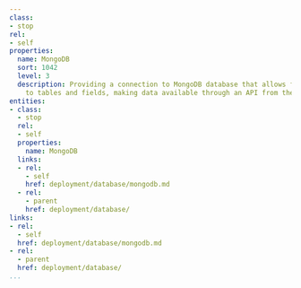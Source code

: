 ```yaml
---
class:
- stop
rel:
- self
properties:
  name: MongoDB
  sort: 1042
  level: 3
  description: Providing a connection to MongoDB database that allows for quick access
    to tables and fields, making data available through an API from the backend database.
entities:
- class:
  - stop
  rel:
  - self
  properties:
    name: MongoDB
  links:
  - rel:
    - self
    href: deployment/database/mongodb.md
  - rel:
    - parent
    href: deployment/database/
links:
- rel:
  - self
  href: deployment/database/mongodb.md
- rel:
  - parent
  href: deployment/database/
...
```

